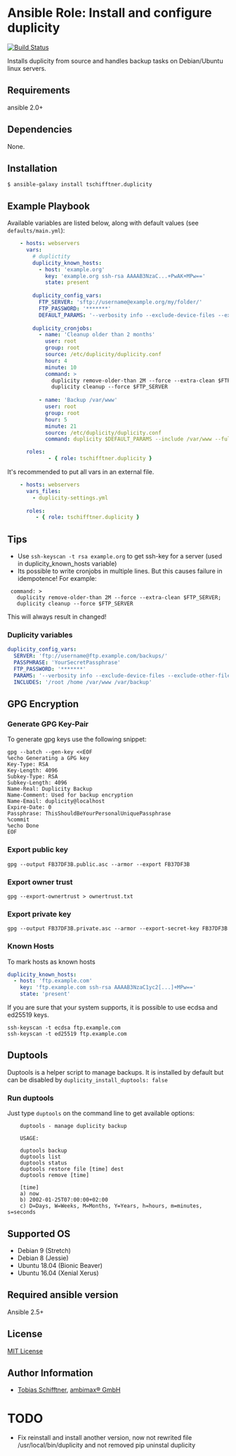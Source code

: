 # Ansible Role: Install and configure duplicity

[![Build Status](https://travis-ci.org/tschifftner/ansible-role-duplicity.svg?branch=master)](https://travis-ci.org/tschifftner/ansible-role-duplicity)

Installs duplicity from source and handles backup tasks on Debian/Ubuntu linux servers.

## Requirements

ansible 2.0+

## Dependencies

None.

## Installation

```
$ ansible-galaxy install tschifftner.duplicity
```

## Example Playbook

Available variables are listed below, along with default values (see `defaults/main.yml`):

```yaml
    - hosts: webservers
      vars:
        # duplictity
        duplicity_known_hosts:
          - host: 'example.org'
            key: 'example.org ssh-rsa AAAAB3NzaC...+PwAK+MPw=='
            state: present
    
        duplicity_config_vars:
          FTP_SERVER: 'sftp://username@example.org/my/folder/'
          FTP_PASSWORD: '*******'
          DEFAULT_PARAMS: '--verbosity info --exclude-device-files --exclude-other-filesystems --exclude-if-present .duplicity-ignore'
    
        duplicity_cronjobs:
          - name: 'Cleanup older than 2 months'
            user: root
            group: root
            source: /etc/duplicity/duplicity.conf
            hour: 4
            minute: 10
            command: >
              duplicity remove-older-than 2M --force --extra-clean $FTP_SERVER;
              duplicity cleanup --force $FTP_SERVER
    
          - name: 'Backup /var/www'
            user: root
            group: root
            hour: 5
            minute: 21
            source: /etc/duplicity/duplicity.conf
            command: duplicity $DEFAULT_PARAMS --include /var/www --full-if-older-than 1M --exclude '**' / $FTP_SERVER

      roles:
             - { role: tschifftner.duplicity }
```

It's recommended to put all vars in an external file.

```yaml
    - hosts: webservers
      vars_files:
        - duplicity-settings.yml
    
      roles:
         - { role: tschifftner.duplicity }
```

## Tips
 - Use `ssh-keyscan -t rsa example.org` to get ssh-key for a server (used in duplicity_known_hosts variable)
 - Its possible to write cronjobs in multiple lines. But this causes failure in idempotence! For example:
 
```
 command: >
   duplicity remove-older-than 2M --force --extra-clean $FTP_SERVER;
   duplicity cleanup --force $FTP_SERVER
```

This will always result in changed!      
      
### Duplicity variables
```yaml
duplicity_config_vars:
  SERVER: 'ftp://username@ftp.example.com/backups/'
  PASSPHRASE: 'YourSecretPassphrase'
  FTP_PASSWORD: '*******'
  PARAMS: '--verbosity info --exclude-device-files --exclude-other-filesystems --exclude-if-present .duplicity-ignore --exclude-filelist /etc/duplicity/exclude.list'
  INCLUDES: '/root /home /var/www /var/backup'
```      
      
## GPG Encryption

### Generate GPG Key-Pair

To generate gpg keys use the following snippet:
      
```
gpg --batch --gen-key <<EOF
%echo Generating a GPG key
Key-Type: RSA
Key-Length: 4096
Subkey-Type: RSA
Subkey-Length: 4096
Name-Real: Duplicity Backup
Name-Comment: Used for backup encryption
Name-Email: duplicity@localhost
Expire-Date: 0
Passphrase: ThisShouldBeYourPersonalUniquePassphrase
%commit
%echo Done
EOF
```      
      
### Export public key
      
```
gpg --output FB37DF3B.public.asc --armor --export FB37DF3B
```      

### Export owner trust
      
```
gpg --export-ownertrust > ownertrust.txt
```      

### Export private key
      
```
gpg --output FB37DF3B.private.asc --armor --export-secret-key FB37DF3B
```      

### Known Hosts

To mark hosts as known hosts
      
```yaml
duplicity_known_hosts:
  - host: 'ftp.example.com'
    key: 'ftp.example.com ssh-rsa AAAAB3NzaC1yc2[...]+MPw=='
    state: 'present'
```

If you are sure that your system supports, it is possible to use ecdsa 
and ed25519 keys.

```
ssh-keyscan -t ecdsa ftp.example.com
ssh-keyscan -t ed25519 ftp.example.com
```

## Duptools

Duptools is a helper script to manage backups. It is installed by 
default but can be disabled by ```duplicity_install_duptools: false```

### Run duptools

Just type ```duptools``` on the command line to get available options:

```
    duptools - manage duplicity backup

    USAGE:

    duptools backup
    duptools list
    duptools status
    duptools restore file [time] dest
    duptools remove [time]

    [time]
    a) now
    b) 2002-01-25T07:00:00+02:00
    c) D=Days, W=Weeks, M=Months, Y=Years, h=hours, m=minutes, s=seconds
```

## Supported OS

 - Debian 9 (Stretch)
 - Debian 8 (Jessie)
 - Ubuntu 18.04 (Bionic Beaver)
 - Ubuntu 16.04 (Xenial Xerus)
 
## Required ansible version

Ansible 2.5+

## License

[MIT License](http://choosealicense.com/licenses/mit/)

## Author Information

 - [Tobias Schifftner](https://twitter.com/tschifftner), [ambimax® GmbH](https://www.ambimax.de)

# TODO

 - Fix reinstall and install another version, now not rewrited file /usr/local/bin/duplicity and not removed pip uninstal duplicity
